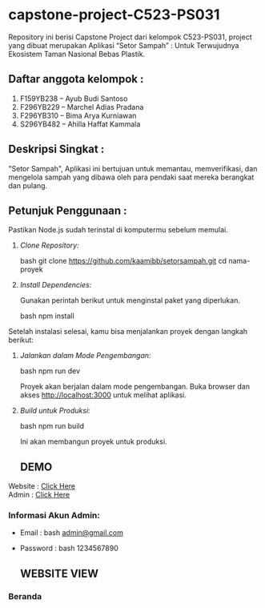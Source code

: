 # capstone-project-C523-PS031
Repository ini berisi Capstone Project dari kelompok C523-PS031, project yang dibuat merupakan Aplikasi “Setor Sampah” : Untuk Terwujudnya Ekosistem   Taman Nasional Bebas Plastik.
## Daftar anggota kelompok :
1. F159YB238 – Ayub Budi Santoso
2. F296YB229 – Marchel Adias Pradana
3. F296YB310 – Bima Arya Kurniawan
4. S296YB482 – Ahilla Haffat Kammala
## Deskripsi Singkat :
"Setor Sampah", Aplikasi ini bertujuan untuk memantau, memverifikasi, dan mengelola sampah yang dibawa oleh para pendaki saat mereka berangkat dan pulang.
## Petunjuk Penggunaan :
   Pastikan Node.js sudah terinstal di komputermu sebelum memulai.

1. *Clone Repository:*

    bash
    git clone https://github.com/kaamibb/setorsampah.git
    cd nama-proyek
    

2. *Install Dependencies:*

    Gunakan perintah berikut untuk menginstal paket yang diperlukan.

    bash
    npm install

Setelah instalasi selesai, kamu bisa menjalankan proyek dengan langkah berikut:

1. *Jalankan dalam Mode Pengembangan:*

    bash
    npm run dev
    

    Proyek akan berjalan dalam mode pengembangan. Buka browser dan akses [http://localhost:3000](http://localhost:3000) untuk melihat aplikasi.

2. *Build untuk Produksi:*

    bash
    npm run build
    

    Ini akan membangun proyek untuk produksi.

    ## DEMO 
 
Website : [Click Here](https://setorsampah.vercel.app/) <br>
Admin : [Click Here](https://setorsampah.vercel.app/login)

### Informasi Akun Admin:

- Email :
  bash
  admin@gmail.com
  
- Password :
  bash
  1234567890

  ## WEBSITE VIEW

### Beranda

</div>
